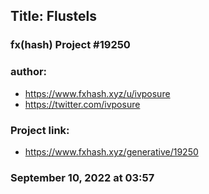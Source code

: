 ## Title: Flustels
### fx(hash) Project #19250
### author:
* https://www.fxhash.xyz/u/ivposure
* https://twitter.com/ivposure
### Project link:
* https://www.fxhash.xyz/generative/19250
### September 10, 2022 at 03:57

